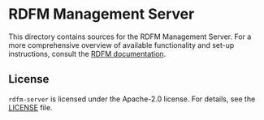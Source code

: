# RDFM Management Server

This directory contains sources for the RDFM Management Server. For a more comprehensive overview of available functionality and set-up instructions, consult the [RDFM documentation](https://antmicro.github.io/rdfm).

## License

`rdfm-server` is licensed under the Apache-2.0 license. For details, see the [LICENSE](LICENSE) file.
